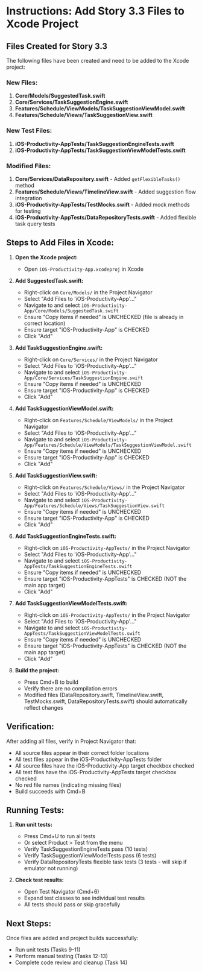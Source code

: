 # Instructions: Add Story 3.3 Files to Xcode Project

## Files Created for Story 3.3

The following files have been created and need to be added to the Xcode project:

### New Files:
1. **Core/Models/SuggestedTask.swift**
2. **Core/Services/TaskSuggestionEngine.swift**
3. **Features/Schedule/ViewModels/TaskSuggestionViewModel.swift**
4. **Features/Schedule/Views/TaskSuggestionView.swift**

### New Test Files:
1. **iOS-Productivity-AppTests/TaskSuggestionEngineTests.swift**
2. **iOS-Productivity-AppTests/TaskSuggestionViewModelTests.swift**

### Modified Files:
1. **Core/Services/DataRepository.swift** - Added `getFlexibleTasks()` method
2. **Features/Schedule/Views/TimelineView.swift** - Added suggestion flow integration
3. **iOS-Productivity-AppTests/TestMocks.swift** - Added mock methods for testing
4. **iOS-Productivity-AppTests/DataRepositoryTests.swift** - Added flexible task query tests

## Steps to Add Files in Xcode:

1. **Open the Xcode project:**
   - Open `iOS-Productivity-App.xcodeproj` in Xcode

2. **Add SuggestedTask.swift:**
   - Right-click on `Core/Models/` in the Project Navigator
   - Select "Add Files to 'iOS-Productivity-App'..."
   - Navigate to and select `iOS-Productivity-App/Core/Models/SuggestedTask.swift`
   - Ensure "Copy items if needed" is UNCHECKED (file is already in correct location)
   - Ensure target "iOS-Productivity-App" is CHECKED
   - Click "Add"

3. **Add TaskSuggestionEngine.swift:**
   - Right-click on `Core/Services/` in the Project Navigator
   - Select "Add Files to 'iOS-Productivity-App'..."
   - Navigate to and select `iOS-Productivity-App/Core/Services/TaskSuggestionEngine.swift`
   - Ensure "Copy items if needed" is UNCHECKED
   - Ensure target "iOS-Productivity-App" is CHECKED
   - Click "Add"

4. **Add TaskSuggestionViewModel.swift:**
   - Right-click on `Features/Schedule/ViewModels/` in the Project Navigator
   - Select "Add Files to 'iOS-Productivity-App'..."
   - Navigate to and select `iOS-Productivity-App/Features/Schedule/ViewModels/TaskSuggestionViewModel.swift`
   - Ensure "Copy items if needed" is UNCHECKED
   - Ensure target "iOS-Productivity-App" is CHECKED
   - Click "Add"

5. **Add TaskSuggestionView.swift:**
   - Right-click on `Features/Schedule/Views/` in the Project Navigator
   - Select "Add Files to 'iOS-Productivity-App'..."
   - Navigate to and select `iOS-Productivity-App/Features/Schedule/Views/TaskSuggestionView.swift`
   - Ensure "Copy items if needed" is UNCHECKED
   - Ensure target "iOS-Productivity-App" is CHECKED
   - Click "Add"

6. **Add TaskSuggestionEngineTests.swift:**
   - Right-click on `iOS-Productivity-AppTests/` in the Project Navigator
   - Select "Add Files to 'iOS-Productivity-App'..."
   - Navigate to and select `iOS-Productivity-AppTests/TaskSuggestionEngineTests.swift`
   - Ensure "Copy items if needed" is UNCHECKED
   - Ensure target "iOS-Productivity-AppTests" is CHECKED (NOT the main app target)
   - Click "Add"

7. **Add TaskSuggestionViewModelTests.swift:**
   - Right-click on `iOS-Productivity-AppTests/` in the Project Navigator
   - Select "Add Files to 'iOS-Productivity-App'..."
   - Navigate to and select `iOS-Productivity-AppTests/TaskSuggestionViewModelTests.swift`
   - Ensure "Copy items if needed" is UNCHECKED
   - Ensure target "iOS-Productivity-AppTests" is CHECKED (NOT the main app target)
   - Click "Add"

8. **Build the project:**
   - Press Cmd+B to build
   - Verify there are no compilation errors
   - Modified files (DataRepository.swift, TimelineView.swift, TestMocks.swift, DataRepositoryTests.swift) should automatically reflect changes

## Verification:

After adding all files, verify in Project Navigator that:
- All source files appear in their correct folder locations
- All test files appear in the iOS-Productivity-AppTests folder
- All source files have the iOS-Productivity-App target checkbox checked
- All test files have the iOS-Productivity-AppTests target checkbox checked
- No red file names (indicating missing files)
- Build succeeds with Cmd+B

## Running Tests:

1. **Run unit tests:**
   - Press Cmd+U to run all tests
   - Or select Product > Test from the menu
   - Verify TaskSuggestionEngineTests pass (10 tests)
   - Verify TaskSuggestionViewModelTests pass (6 tests)
   - Verify DataRepositoryTests flexible task tests (3 tests - will skip if emulator not running)

2. **Check test results:**
   - Open Test Navigator (Cmd+6)
   - Expand test classes to see individual test results
   - All tests should pass or skip gracefully

## Next Steps:

Once files are added and project builds successfully:
- Run unit tests (Tasks 9-11)
- Perform manual testing (Tasks 12-13)
- Complete code review and cleanup (Task 14)

